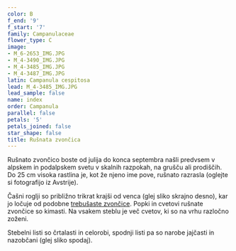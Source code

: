 ```yaml
---
color: B
f_end: '9'
f_start: '7'
family: Campanulaceae
flower_type: C
image:
- M_6-2653_IMG.JPG
- M_4-3490_IMG.JPG
- M_4-3485_IMG.JPG
- M_4-3487_IMG.JPG
latin: Campanula cespitosa
lead: M_4-3485_IMG.JPG
lead_sample: false
name: index
order: Campanula
parallel: false
petals: '5'
petals_joined: false
star_shape: false
title: Rušnata zvončica
---
```

Rušnato zvončico boste od julija do konca septembra našli predvsem v alpskem in podalpskem svetu v skalnih razpokah, na grušču ali prodiščih. Do 25 cm visoka rastlina je, kot že njeno ime pove, rušnato razrasla (oglejte si fotografijo iz Avstrije).

Čašni roglji so približno trikrat krajši od venca (glej sliko skrajno desno), kar jo ločuje od podobne [trebušaste zvončice](../CampanulaCochleariifolia(TrebusastaZvoncica)/si_CampanulaCochleariifolia(TrebusastaZvoncica).asp). Popki in cvetovi rušnate zvončice so kimasti. Na vsakem steblu je več cvetov, ki so na vrhu razločno zoženi.

Stebelni listi so črtalasti in celorobi, spodnji listi pa so narobe jajčasti in nazobčani (glej sliko spodaj).
